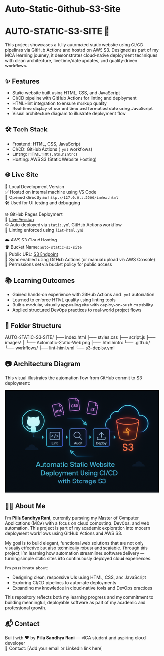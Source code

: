# Auto-Static-Github-S3-Site

# AUTO-STATIC-S3-SITE 🚀

This project showcases a fully automated static website using CI/CD pipelines via GitHub Actions and hosted on AWS S3. Designed as part of my MCA learning journey, it demonstrates cloud-native deployment techniques with clean architecture, live time/date updates, and quality-driven workflows.

## ✨ Features

- Static website built using HTML, CSS, and JavaScript  
- CI/CD pipeline with GitHub Actions for linting and deployment  
- HTMLHint integration to ensure markup quality  
- Real-time display of current time and formatted date using JavaScript  
- Visual architecture diagram to illustrate deployment flow

## 🛠️ Tech Stack

- Frontend: HTML, CSS, JavaScript  
- CI/CD: GitHub Actions (`.yml` workflows)  
- Linting: HTMLHint (`.htmlhintrc`)  
- Hosting: AWS S3 (Static Website Hosting)

## 🌐 Live Site

🌟 Local Development Version  
✅ Hosted on internal machine using VS Code  
📂 Opened directly as `http://127.0.0.1:5500/index.html`  
🛠️ Used for UI testing and debugging


🌐 GitHub Pages Deployment  
🔗 [Live Version](https://sandhya-1301.github.io/Auto-Static-S3-Site/)  
⚙️ Auto-deployed via `static.yml` GitHub Actions workflow  
🧾 Linting enforced using `lint-html.yml`

☁️ AWS S3 Cloud Hosting  
🪣 Bucket Name: `auto-static-s3-site`  
🧭 Public URL: [S3 Endpoint](https://your-bucket-url.s3-website-region.amazonaws.com)  
🔄 Sync enabled using GitHub Actions (or manual upload via AWS Console)  
🔐 Permissions set via bucket policy for public access



## 📚 Learning Outcomes

- Gained hands-on experience with GitHub Actions and `.yml` automation  
- Learned to enforce HTML quality using linting tools  
- Built a modular, visually appealing site with deploy-on-push capability  
- Applied structured DevOps practices to real-world project flows

## 📁 Folder Structure
AUTO-STATIC-S3-SITE/ ├── index.html ├── styles.css ├── script.js ├── images/ │   └── Automatic-Static-Web.png ├── .htmlhintrc └── .github/ └── workflows/ ├── lint-html.yml └── s3-deploy.yml


## 📷 Architecture Diagram

This visual illustrates the automation flow from GitHub commit to S3 deployment:

![Deployment Flow](images/Automatic-Static-Web.png)




## 👩‍💻 About Me

I’m **Pilla Sandhya Rani**, currently pursuing my Master of Computer Applications (MCA) with a focus on cloud computing, DevOps, and web automation. This project is part of my academic exploration into modern deployment workflows using GitHub Actions and AWS S3.

My goal is to build elegant, functional web solutions that are not only visually effective but also technically robust and scalable. Through this project, I’m learning how automation streamlines software delivery — turning simple static sites into continuously deployed cloud experiences.

I’m passionate about:
- Designing clean, responsive UIs using HTML, CSS, and JavaScript  
- Exploring CI/CD pipelines to automate deployments  
- Expanding my knowledge in cloud-native tools and DevOps practices

This repository reflects both my learning progress and my commitment to building meaningful, deployable software as part of my academic and professional growth.

## 📬 Contact

Built with ❤️ by **Pilla Sandhya Rani** — MCA student and aspiring cloud developer  
📧 Contact: [Add your email or LinkedIn link here]